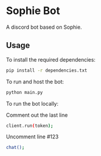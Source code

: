 # Sophie Bot

A discord bot based on Sophie.

## Usage

To install the required dependencies:

```sh
pip install -r dependencies.txt
```

To run and host the bot:

```sh
python main.py
```

To run the bot locally:

Comment out the last line
```sh
client.run(token);
```

Uncomment line #123
```sh
chat();
```
